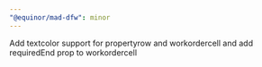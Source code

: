 ```yaml
---
"@equinor/mad-dfw": minor
---
```


Add textcolor support for propertyrow and workordercell and add requiredEnd prop to workordercell
